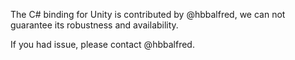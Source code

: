 The C# binding for Unity is contributed by @hbbalfred, we can not guarantee its robustness and availability.

If you had issue, please contact @hbbalfred.
